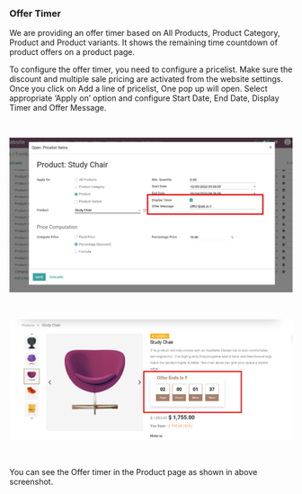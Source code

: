 
### Offer Timer



We are providing an offer timer based on All Products, Product Category, Product and Product variants. It shows the remaining time countdown of product offers on a product page.


To configure the offer timer, you need to configure a pricelist. Make sure the discount and multiple sale pricing are activated from the website settings. Once you click on Add a line of pricelist, One pop up will open. Select appropriate ‘Apply on’ option and configure Start Date, End Date, Display Timer and Offer Message.


 


![](./images/26-1.png)


 


![](./images/26-2.png)


 


You can see the Offer timer in the Product page as shown in above screenshot.


